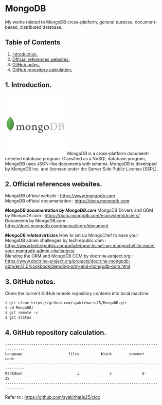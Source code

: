 # MongoDB
My works related to MongoDB cross-platform, general purpose, document-based, distributed database.

## Table of Contents
1. [Introduction.](#introduction)
2. [Official references websites.](#references)
3. [GitHub notes.](#github)
4. [GitHub repository calculation.](#calculation)

<a name="introduction"></a>
## 1. Introduction.
<img src="mongodb.jpg" height="200"> 
MongoDB is a cross-platform document-oriented database program. Classified as a NoSQL database program, MongoDB uses JSON-like documents with schema. MongoDB is developed by MongoDB Inc. and licensed under the Server Side Public License (SSPL).

<a name="references"></a>
## 2. Official references websites. <br />
MongoDB official website : https://www.mongodb.com <br />
MongoDB official documentation : https://docs.mongodb.com <br />

**_MongoDB documentation by MongoDB.com_**
MongoDB Drivers and ODM by MongoDB.com : https://docs.mongodb.com/ecosystem/drivers/ <br />
Documents by MongoDB.com : https://docs.mongodb.com/manual/core/document <br />

**_MongoDB related articles_**
How to set up MongoChef to ease your MongoDB admin challenges by techrepublic.com : https://www.techrepublic.com/article/how-to-set-up-mongochef-to-ease-your-mongodb-admin-challenges/ <br />
Blending the ORM and MongoDB ODM by doctrine-project.org : https://www.doctrine-project.org/projects/doctrine-mongodb-odm/en/2.0/cookbook/blending-orm-and-mongodb-odm.html <br />
 
<a name="github"></a>
## 3. GitHub notes.
Clone the current GitHub remote repository contents into local machine.
```
$ git clone https://github.com/syakirharis25/MongoDB.git
$ cd MongoDB/
$ git remote -v
$ git status
```

<a name="calculation"></a>
## 4. GitHub repository calculation.
```
-------------------------------------------------------------------------------
Language                     files          blank        comment           code
-------------------------------------------------------------------------------
Markdown                         1              5              0             29
-------------------------------------------------------------------------------
```
Refer to : https://github.com/syakirharis25/cloc
